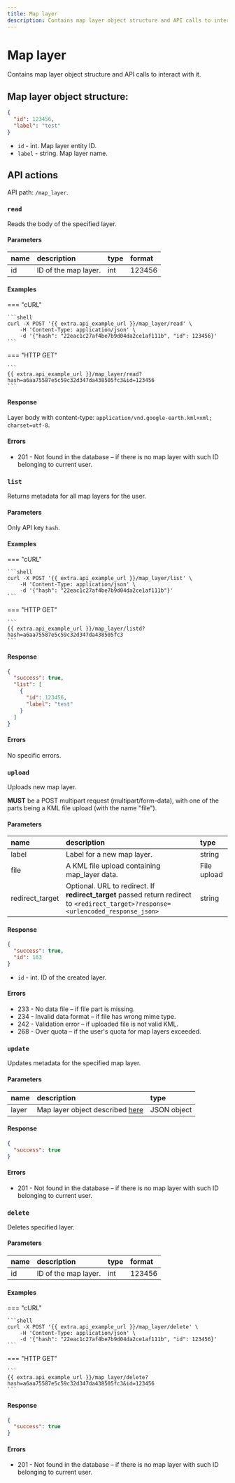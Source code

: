 ```yaml
---
title: Map layer
description: Contains map layer object structure and API calls to interact with it. 
---
```


# Map layer

Contains map layer object structure and API calls to interact with it.


## Map layer object structure:

```json
{
  "id": 123456,
  "label": "test"
}
```

* `id` - int. Map layer entity ID.
* `label` - string. Map layer name.


## API actions

API path: `/map_layer`.

### `read`

Reads the body of the specified layer.

#### Parameters

| name | description          | type | format |
|:-----|:---------------------|:-----|:-------|
| id   | ID of the map layer. | int  | 123456 |

#### Examples

=== "cURL"

    ```shell
    curl -X POST '{{ extra.api_example_url }}/map_layer/read' \
        -H 'Content-Type: application/json' \
        -d '{"hash": "22eac1c27af4be7b9d04da2ce1af111b", "id": 123456}'
    ```

=== "HTTP GET"

    ```
    {{ extra.api_example_url }}/map_layer/read?hash=a6aa75587e5c59c32d347da438505fc3&id=123456
    ```


#### Response

Layer body with content-type: `application/vnd.google-earth.kml+xml; charset=utf-8`.

#### Errors

* 201 - Not found in the database – if there is no map layer with such ID belonging to current user.


### `list`

Returns metadata for all map layers for the user.

#### Parameters

Only API key `hash`.

#### Examples

=== "cURL"

    ```shell
    curl -X POST '{{ extra.api_example_url }}/map_layer/list' \
        -H 'Content-Type: application/json' \
        -d '{"hash": "22eac1c27af4be7b9d04da2ce1af111b"}'
    ```

=== "HTTP GET"

    ```
    {{ extra.api_example_url }}/map_layer/listd?hash=a6aa75587e5c59c32d347da438505fc3
    ```

#### Response

```json
{
  "success": true,
  "list": [
    {
      "id": 123456,
      "label": "test"
    }
  ]
}
```

#### Errors

No specific errors.


### `upload`

Uploads new map layer.

**MUST** be a POST multipart request (multipart/form-data), with one of the parts being a KML file upload 
(with the name "file").

#### Parameters

| name            | description                                                                                                                         | type        |
|:----------------|:------------------------------------------------------------------------------------------------------------------------------------|:------------|
| label           | Label for a new map layer.                                                                                                          | string      |
| file            | A KML file upload containing map_layer data.                                                                                        | File upload |
| redirect_target | Optional. URL to redirect. If **redirect_target** passed return redirect to `<redirect_target>?response=<urlencoded_response_json>` | string      |

#### Response

```json
{
  "success": true,
  "id": 163
}
```

* `id` - int. ID of the created layer.

#### Errors

* 233 - No data file – if file part is missing.
* 234 - Invalid data format – if file has wrong mime type.
* 242 - Validation error – if uploaded file is not valid KML.
* 268 - Over quota – if the user's quota for map layers exceeded.


### `update`

Updates metadata for the specified map layer.

#### Parameters

| name  | description                                                    | type        |
|:------|:---------------------------------------------------------------|:------------|
| layer | Map layer object described [here](#map-layer-object-structure) | JSON object |

#### Response

```json
{
  "success": true
}
```

#### Errors

* 201 - Not found in the database – if there is no map layer with such ID belonging to current user.


### `delete`

Deletes specified layer.

#### Parameters

| name | description          | type | format |
|:-----|:---------------------|:-----|:-------|
| id   | ID of the map layer. | int  | 123456 |

#### Examples

=== "cURL"

    ```shell
    curl -X POST '{{ extra.api_example_url }}/map_layer/delete' \
        -H 'Content-Type: application/json' \
        -d '{"hash": "22eac1c27af4be7b9d04da2ce1af111b", "id": 123456}'
    ```

=== "HTTP GET"

    ```
    {{ extra.api_example_url }}/map_layer/delete?hash=a6aa75587e5c59c32d347da438505fc3&id=123456
    ```

#### Response

```json
{
  "success": true
}
```

#### Errors

* 201 - Not found in the database – if there is no map layer with such ID belonging to current user.
